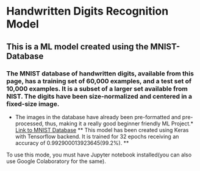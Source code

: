 # Handwritten Digits Recognition Model
## This is a ML model created using the MNIST-Database
### The MNIST database of handwritten digits, available from this page, has a training set of 60,000 examples, and a test set of 10,000 examples. It is a subset of a larger set available from NIST. The digits have been size-normalized and centered in a fixed-size image.
* The images in the database have already been pre-formatted and pre-processed, thus, making it a really good beginner friendly ML Project.*
[Link to MNIST Database](https://www.yann.lecun.com/exdb/mnist/)
** This model has been created using Keras with Tensorflow backend. It is trained for 32 epochs receiving an accuracy of 0.992900013923645(99.2%). **

To use this mode, you must have Jupyter notebook installed(you can also use Google Colaboratory for the same). 
